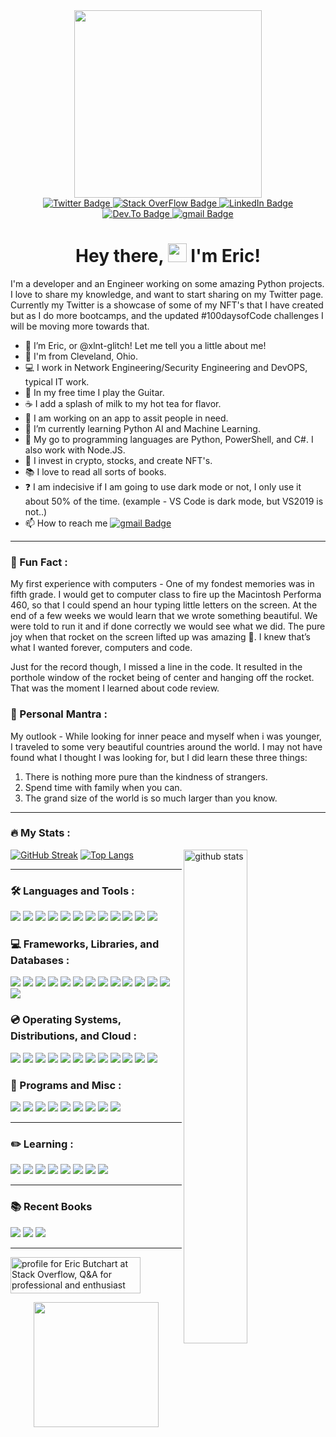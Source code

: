 <div id="header" align="center">
  <img src="https://media4.giphy.com/media/KzJkzjggfGN5Py6nkT/200.webp?cid=ecf05e47p2z95joxotk9o60xgu59095tt6e5o6atqywz3fl6&rid=200.webp&ct=s" width="300"/>
</div>
  
<div id="badges" align="center">
  <a href="https://twitter.com/xlnt_glitch">
    <img src="https://img.shields.io/badge/Twitter-808080?style=plastic&logo=twitter&logoColor=white" alt="Twitter Badge"/>
      </a>
  <a href="https://stackoverflow.com/users/14830756/eric-butchart">
    <img src="https://img.shields.io/badge/stack overflow-808080?style=plastic&logo=stackoverflow&logoColor=white" alt="Stack OverFlow Badge"/>
  </a>  
  <a href="">
    <img src="https://img.shields.io/badge/LinkedIn-808080?style=plastic&logo=linkedin&logoColor=white" alt="LinkedIn Badge"/>
  </a>  
  <a href="https://dev.to/xlntglitch">
    <img src="https://img.shields.io/badge/dev.to-808080?style=plastic&logo=dev.to&logoColor=white" alt="Dev.To Badge"/>
  </a>
  </a>  
  <a href="mailto:xlntglitch@gmail.com">
    <img src="https://img.shields.io/badge/gmail-808080?style=plastic&logo=gmail&logoColor=white" alt="gmail Badge"/>
  </a>  
  </div> 
  <div id="views" align="center">
  <img src="https://komarev.com/ghpvc/?username=xlnt-glitch&style=plastic&color=808080" alt=""/>
  </div>
<h1 style="text-align: center;">Hey there, <img src="https://media.giphy.com/media/hvRJCLFzcasrR4ia7z/giphy.gif" width="30px" /> I'm Eric!</h1>


I'm a developer and an Engineer working on some amazing Python projects. I love to share my knowledge, and want to start sharing on my Twitter page. Currently my Twitter is a showcase of some of my NFT's that I have created but as I do more bootcamps, and the updated #100daysofCode challenges I will be moving more towards that. 

- 👋 I’m Eric, or @xlnt-glitch! Let me tell you a little about me!
- 📍 I'm from Cleveland, Ohio.
- 💻 I work in Network Engineering/Security Engineering and DevOPS, typical IT work.
- 🎸 In my free time I play the Guitar.
- ☕️ I add a splash of milk to my hot tea for flavor. 
- 👀 I am working on an app to assit people in need.
- 🌱 I’m currently learning Python AI and Machine Learning.
- 💞️ My go to programming languages are Python, PowerShell, and C#. I also work with Node.JS. 
- 🔐 I invest in crypto, stocks, and create NFT's.
- 📚 I love to read all sorts of books.
- ❓ I am indecisive if I am going to use dark mode or not, I only use it about 50% of the time. (example - VS Code is dark mode, but VS2019 is not..)
- 📫 How to reach me  <a href="mailto:xlntglitch@gmail.com">
    <img src="https://img.shields.io/badge/gmail-808080?style=plastic&logo=gmail&logoColor=white" alt="gmail Badge"/>
  </a>  
 
---
### :speech_balloon: Fun Fact :

My first experience with computers - One of my fondest memories was in fifth grade. I would get to computer class to fire up the Macintosh Performa 460, so that I could spend an hour typing little letters on the screen. At the end of a few weeks we would learn that we wrote something beautiful. We were told to run it and if done correctly we would see what we did. The pure joy when that rocket on the screen lifted up was amazing 🚀. I knew that’s what I wanted forever, computers and code. 


Just for the record though, I missed a line in the code. It resulted in the porthole window of the rocket being of center and hanging off the rocket. That was the moment I learned about code review.

### :thought_balloon: Personal Mantra :
My outlook - While looking for inner peace and myself when i was younger, I traveled to some very beautiful countries around the world. I may not have found what I thought I was looking for, but I did learn these three things: 
  1. There is nothing more pure than the kindness of strangers. 
  2. Spend time with family when you can. 
  3. The grand size of the world is so much larger than you know.

---
### :fire: My Stats :
[![GitHub Streak](http://github-readme-streak-stats.herokuapp.com?user=xlnt-glitch&theme=dark&hide_border=true&date_format=M%20j%5B%2C%20Y%5D)](https://git.io/streak-stats)<img src="https://github-readme-stats.vercel.app/api?username=xlnt-glitch&show_icons=true&theme=dark" alt="github stats" width="45%" align="right"/>
[![Top Langs](https://github-readme-stats.vercel.app/api/top-langs/?username=xlnt-glitch&layout=compact&theme=dark)](https://github.com/anuraghazra/github-readme-stats)


---
### :hammer_and_wrench: Languages and Tools :
<div id="languages">
  <img src="https://img.shields.io/badge/Python-808080?style=plastic&logo=python&logoColor=white" />
  <img src="https://img.shields.io/badge/HTML5-808080?style=plastic&logo=html5&logoColor=white" />
  <img src="https://img.shields.io/badge/CSS3-808080?style=plastic&logo=css3&logoColor=white" />
  <img src="https://img.shields.io/badge/JavaScript-808080?style=plastic&logo=javascript&logoColor=white" />
  <img src="https://img.shields.io/badge/C%23-808080?style=plastic&logo=c%23logoColor=white" />
  <img src="https://img.shields.io/badge/Go-808080?style=plastic&logo=go&logoColor=white" />
  <img src="https://img.shields.io/badge/Rust-808080?style=plastic&logo=rust&logoColor=white" />
  <img src="https://img.shields.io/badge/sublime_text-808080.svg?&style=plastic&logo=sublime-text&logoColor=white" />
  <img src="https://img.shields.io/badge/Visual_Studio_Code-808080?style=plastic&logo=visual%20studio%20code&logoColor=white" />
  <img src="https://img.shields.io/badge/Visual_Studio-808080?style=plastic&logo=visual%20studio&logoColor=white" />
  <img src="https://img.shields.io/badge/Atom-808080?style=plastic&logo=Atom&logoColor=white" />
  <img src="https://img.shields.io/badge/Eclipse-808080?style=plastic&logo=eclipse&logoColor=white" /> 
</div> 
  
### :computer: Frameworks, Libraries, and Databases :
<div id="frameworks" align="left">
  <img src="https://img.shields.io/badge/Node.js-808080?style=plastic&logo=nodedotjs&logoColor=white" />
  <img src="https://img.shields.io/badge/.NET-808080?style=plastic&logo=dotnet&logoColor=white" />
  <img src="https://img.shields.io/badge/Vue.js-808080?style=plastic&logo=vuedotjs&logoColor=white" />
  <img src="https://img.shields.io/badge/Angular-808080?style=plastic&logo=angular&logoColor=white" />
  <img src="https://img.shields.io/badge/AngularJS-808080?style=plastic&logo=angularjs&logoColor=white" />
  <img src="https://img.shields.io/badge/Bootstrap-808080?style=plastic&logo=bootstrap&logoColor=white" />
  <img src="https://img.shields.io/badge/Django-808080?style=plastic&logo=django&logoColor=white" />
  <img src="https://img.shields.io/badge/Flask-808080?style=plastic&logo=flask&logoColor=white" />
  <img src="https://img.shields.io/badge/nuxt.js-808080?style=plastic&logo=nuxtdotjs&logoColor=white" />
  <img src="https://img.shields.io/badge/next.js-808080?style=plastic&logo=nextdotjs&logoColor=white" />
  <img src="https://img.shields.io/badge/MySQL-808080?style=plastice&logo=mysql&logoColor=white" />
  <img src="https://img.shields.io/badge/PostgreSQL-808080?style=plastic&logo=postgresql&logoColor=white" />
  <img src="https://img.shields.io/badge/MongoDB-808080?style=plastice&logo=mongodb&logoColor=white" />
  <img src="https://img.shields.io/badge/SQLite-808080?style=plastic&logo=sqlite&logoColor=white" />
</div> 
  
### :cd: Operating Systems, Distributions, and Cloud  :
<div id="OperatingSystems" align="left">
  <img src="https://img.shields.io/badge/Windows-808080?style=plastic&logo=windows&logoColor=white" />
  <img src="https://img.shields.io/badge/Ubuntu-808080?style=plastic&logo=ubuntu&logoColor=white" />
  <img src="https://img.shields.io/badge/Linux_Mint-808080?style=plastic&logo=linux-mint&logoColor=white" />
  <img src="https://img.shields.io/badge/Alpine_Linux-808080?style=plastic&logo=alpine-linux&logoColor=white" />
  <img src="https://img.shields.io/badge/Arch_Linux-808080?style=plastic&logo=arch-linux&logoColor=white" />
  <img src="https://img.shields.io/badge/Tails%20-808080?&style=plastic&logo=tails&logoColor=white" />
  <img src="https://img.shields.io/badge/Windows_XP-808080?style=plastic&logo=windows-xp&logoColor=white" />
  <img src="https://img.shields.io/badge/Windows_95-808080?style=plastic&logo=windows-95&logoColor=white" />
  <img src="https://img.shields.io/badge/Microsoft_SQL_Server-808080?style=plastic&logo=microsoft-sql-server&logoColor=white" />
  <img src="https://img.shields.io/badge/Amazon_AWS-808080?style=plastic&logo=amazon-aws&logoColor=white" />
  <img src="https://img.shields.io/badge/Google_Cloud-808080?style=plastic&logo=google-cloud&logoColor=white" />
  <img src="https://img.shields.io/badge/Microsoft_Azure-808080?style=plastic&logo=microsoft-azure&logoColor=white" />
</div>
  


### :abacus: Programs and Misc :
<div id="program" align="left">
  <img src="https://img.shields.io/badge/Microsoft_Excel-808080?style=plastic&logo=microsoft-excel&logoColor=white" />
  <img src="https://img.shields.io/badge/Microsoft_PowerPoint-808080?style=plastic&logo=microsoft-powerpoint&logoColor=white" />
  <img src="https://img.shields.io/badge/Microsoft_Access-808080?style=plastic&logo=microsoft-access&logoColor=white" />
  <img src="https://img.shields.io/badge/Microsoft_Office-808080?style=plastic&logo=microsoft-office&logoColor=white" />
  <img src="https://img.shields.io/badge/Microsoft_SharePoint-808080?style=plastic&logo=microsoft-sharepoint&logoColor=white" />
  <img src="https://img.shields.io/badge/Microsoft_Word-808080?style=plastic&logo=microsoft-word&logoColor=white" />
  <img src="https://img.shields.io/badge/Microsoft_Visio-808080?style=plastic&logo=microsoft-visio&logoColor=white" />
  <img src="https://img.shields.io/badge/SAP-808080?style=plastic&logo=sap&logoColor=white" />
  <img src="https://img.shields.io/badge/Microsoft_Teams-808080?plastic&logo=microsoft-teams&logoColor=white" />
</div>
  
---
### :pencil2: Learning :

<div id="learning">
  <img src="https://badgen.net/badge/Jose Portilla/Python Bootcamp/808080"/>
  <img src="https://badgen.net/badge/Dr Angela Yu/100 Days of Code Python Bootcamp/808080"/>
  <img src="https://badgen.net/badge/Ardit Sulce/Python Mega Course/808080"/>
  <img src="https://badgen.net/badge/Al Sweigart/Python Programming/808080"/>
  <img src="https://badgen.net/badge/Kirill Eremenko/Machine Learning/808080"/>
  <img src="https://badgen.net/badge/Kirill Eremenko/Deep Learning/808080"/>
  <img src="https://badgen.net/badge/Jose Portilla/Django Bootcamp/808080"/>
  <img src="https://badgen.net/badge/Maximilian Schwarzmuller/NodeJS Bootcamp/808080"/>
 </div> 

---
### :books: Recent Books

<div id="book" align="left">
  <img src="https://badgen.net/badge/Hench/By Natalie Zina Walschots/808080" />
  <img src="https://badgen.net/badge/An Absolutely Remarkable Thing/By Hank Green/808080" />
  <img src="https://badgen.net/badge/Automate the Boring Stuff/By Al Sweigart/808080" />
</div>


---


<a href="https://stackoverflow.com/users/14830756/eric-butchart"><img src="https://stackoverflow.com/users/flair/14830756.png?theme=dark" width="208" height="58" alt="profile for Eric Butchart at Stack Overflow, Q&amp;A for professional and enthusiast programmers" title="profile for Eric Butchart at Stack Overflow, Q&amp;A for professional and enthusiast programmers"></a>

 <div id="Footer" align="center">
  <img src="https://media0.giphy.com/media/hOXPs0xOfNiu4Us8Yy/200w.webp?cid=ecf05e47nj5knnjwd3s9myvz4vp6405a3eqrm8lm99fuxusw&rid=200w.webp&ct=s" width="200"/>
</div>



<!---
xlnt-glitch/xlnt-glitch is a ✨ special ✨ repository because its `README.md` (this file) appears on your GitHub profile.
You can click the Preview link to take a look at your changes.
--->
